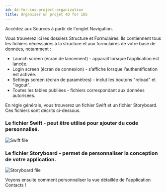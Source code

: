 ```yaml
---
id: 4d-for-ios-project-organization
title: Organiser un projet 4D for iOS
---
```

Accédez aux Sources à partir de l'onglet Navigation.

Vous trouverez ici les dossiers Structure et Formulaires. Ils contiennent tous les fichiers nécessaires à la structure et aux formulaires de votre base de données, notamment :

* Launch screen (écran de lancement) - apparaît lorsque l’application est lancée.
* Login screen (écran de connexion) - s’affiche lorsque l’authentification est activée.
* Settings screen (écran de paramètres) - inclut les boutons "reload" et "logout".
* Toutes les tables publiées - fichiers correspondant aux données autorisées.

En règle générale, vous trouverez un fichier Swift et un fichier Storyboard. Ces fichiers sont décrits ci-dessous.

### Le fichier Swift - peut être utilisé pour ajouter du code personnalisé.

![Swift file](assets/en/customize-with-xcode/swift-file-Xcode-4D-for-iOS.png)

### Le fichier Storyboard - permet de personnaliser la conception de votre application.

![Storyboard file](assets/en/customize-with-xcode/storyboard-file-Xcode-4D-for-iOS.png)

Voyons ensuite comment personnaliser la vue détaillée de l'application Contacts !